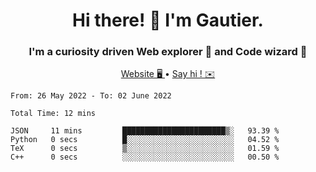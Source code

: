 <h1 align="center">Hi there! 👋 I'm Gautier.</h1>
<h3 align="center">I'm a curiosity driven Web explorer 🚀 and Code wizard 🧙</h3>

<p align="center">
  <a href="http://xisabla.pro">Website 🖥️ </a> •
  <a href="mailto:xisabla.dev@gmail.com">Say hi ! ✉️</a>
</p>

<!--START_SECTION:waka-->

```text
From: 26 May 2022 - To: 02 June 2022

Total Time: 12 mins

JSON     11 mins         ███████████████████████▒░   93.39 %
Python   0 secs          █░░░░░░░░░░░░░░░░░░░░░░░░   04.52 %
TeX      0 secs          ▒░░░░░░░░░░░░░░░░░░░░░░░░   01.59 %
C++      0 secs          ░░░░░░░░░░░░░░░░░░░░░░░░░   00.50 %
```

<!--END_SECTION:waka-->
